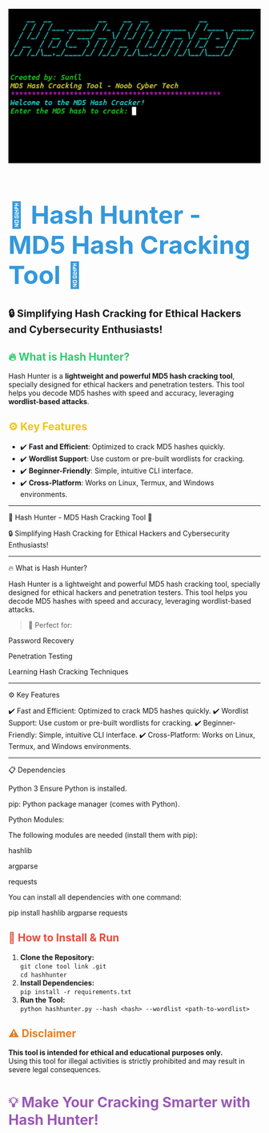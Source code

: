 ![logo](IMG_20241211_063955.jpg)
<h1 style="color:#3498db; font-size:50px;">🌟 Hash Hunter - MD5 Hash Cracking Tool 🌟</h1>
<p><b style="font-size:20px;">🔒 Simplifying Hash Cracking for Ethical Hackers and Cybersecurity Enthusiasts!</b></p>

<h2 style="color:#2ecc71;">🔥 What is Hash Hunter?</h2>
<p>Hash Hunter is a <b>lightweight and powerful MD5 hash cracking tool</b>, specially designed for ethical hackers and penetration testers. This tool helps you decode MD5 hashes with speed and accuracy, leveraging <b>wordlist-based attacks</b>.</p>

<h2 style="color:#f1c40f;">⚙️ Key Features</h2>
<ul>
  <li>✔️ <b>Fast and Efficient</b>: Optimized to crack MD5 hashes quickly.</li>
  <li>✔️ <b>Wordlist Support</b>: Use custom or pre-built wordlists for cracking.</li>
  <li>✔️ <b>Beginner-Friendly</b>: Simple, intuitive CLI interface.</li>
  <li>✔️ <b>Cross-Platform</b>: Works on Linux, Termux, and Windows environments.</li>
</ul>

---

🌟 Hash Hunter - MD5 Hash Cracking Tool 🌟

🔒 Simplifying Hash Cracking for Ethical Hackers and Cybersecurity Enthusiasts!


---

🔥 What is Hash Hunter?

Hash Hunter is a lightweight and powerful MD5 hash cracking tool, specially designed for ethical hackers and penetration testers. This tool helps you decode MD5 hashes with speed and accuracy, leveraging wordlist-based attacks.

> 🚀 Perfect for:

Password Recovery

Penetration Testing

Learning Hash Cracking Techniques





---

⚙️ Key Features

✔️ Fast and Efficient: Optimized to crack MD5 hashes quickly.
✔️ Wordlist Support: Use custom or pre-built wordlists for cracking.
✔️ Beginner-Friendly: Simple, intuitive CLI interface.
✔️ Cross-Platform: Works on Linux, Termux, and Windows environments.


---

📋 Dependencies

Python 3 Ensure Python is installed.

pip: Python package manager (comes with Python).


Python Modules:

The following modules are needed (install them with pip):

hashlib

argparse

requests


You can install all dependencies with one command:

pip install hashlib argparse requests

<h2 style="color:#e74c3c;">📖 How to Install & Run</h2>
<ol>
  <li><b>Clone the Repository:</b><br>
  <code>git clone tool link .git</code><br>
  <code>cd hashhunter</code></li>
  <li><b>Install Dependencies:</b><br>
  <code>pip install -r requirements.txt</code></li>
  <li><b>Run the Tool:</b><br>
  <code>python hashhunter.py --hash &lt;hash&gt; --wordlist &lt;path-to-wordlist&gt;</code></li>
</ol>

<h2 style="color:#e67e22;">⚠️ Disclaimer</h2>
<p><b>This tool is intended for ethical and educational purposes only.</b><br>
Using this tool for illegal activities is strictly prohibited and may result in severe legal consequences.</p>

<h1 style="color:#9b59b6;">💡 Make Your Cracking Smarter with Hash Hunter!</h1>
